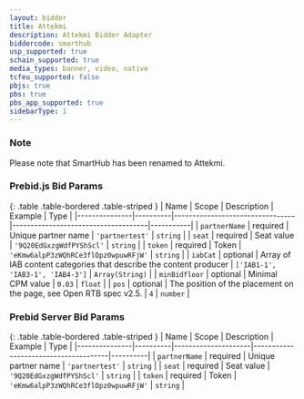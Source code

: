 ```yaml
---
layout: bidder
title: Attekmi
description: Attekmi Bidder Adapter
biddercode: smarthub
usp_supported: true
schain_supported: true
media_types: banner, video, native
tcfeu_supported: false
pbjs: true
pbs: true
pbs_app_supported: true
sidebarType: 1
---
```


### Note

Please note that SmartHub has been renamed to Attekmi.

### Prebid.js Bid Params

{: .table .table-bordered .table-striped }
| Name          | Scope    | Description                     | Example                             | Type      |
|---------------|----------|---------------------------------|-------------------------------------|-----------|
| `partnerName` | required | Unique partner name             | `'partnertest'`                     | `string`  |
| `seat`        | required | Seat value                      | `'9Q20EdGxzgWdfPYShScl'`            | `string`  |
| `token`       | required | Token                           | `'eKmw6alpP3zWQhRCe3flOpz0wpuwRFjW'` | `string`  |
| `iabCat`      | optional | Array of IAB content categories that describe the content producer | `['IAB1-1', 'IAB3-1', 'IAB4-3']`    | `Array(String)`   |
| `minBidfloor`  | optional | Minimal CPM value               | `0.03`                              | `float`    |
| `pos`         | optional | The position of the placement on the page, see Open RTB spec v2.5.    | `4`                                 | `number`  |

### Prebid Server Bid Params

{: .table .table-bordered .table-striped }
| Name          | Scope    | Description         | Example                              | Type     |
|---------------|----------|---------------------|--------------------------------------|----------|
| `partnerName` | required | Unique partner name | `'partnertest'`                      | `string` |
| `seat`        | required | Seat value          | `'9Q20EdGxzgWdfPYShScl'`             | `string` |
| `token`       | required | Token               | `'eKmw6alpP3zWQhRCe3flOpz0wpuwRFjW'` | `string` |
